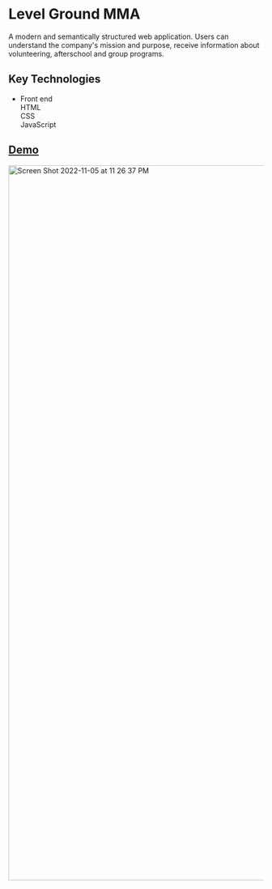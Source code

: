 # Level Ground MMA


A modern and semantically structured web application. Users can understand the company's mission and purpose, receive information about volunteering, afterschool and group programs.

## Key Technologies

- Front end <br>
HTML <br>
CSS <br>
JavaScript

## [Demo](https://levelground-mmastudio.netlify.app/)
<img width="1413" alt="Screen Shot 2022-11-05 at 11 26 37 PM" src="https://user-images.githubusercontent.com/100317017/200152573-d2cfd59a-d02b-4385-a4e0-b5bd893db2fb.png">
 


